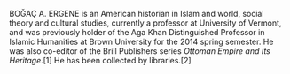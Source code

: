 BOĞAÇ A. ERGENE is an American historian in Islam and world, social theory and cultural studies, currently a professor at University of Vermont, and was previously holder of the Aga Khan Distinguished Professor in Islamic Humanities at Brown University for the 2014 spring semester. He was also co-editor of the Brill Publishers series _Ottoman Empire and Its Heritage_.[1] He has been collected by libraries.[2]
